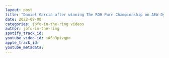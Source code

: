```yaml
---
layout: post
title: "Daniel Garcia after winning The ROH Pure Championship on AEW Dynamite"
date: 2022-09-08
categories: jofo-in-the-ring videos
author: jofo-in-the-ring
spotify_track_id: 
youtube_video_id: sASh3pivgpo
apple_track_id: 
youtube_metadata: 
---
```

